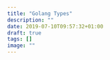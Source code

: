 ```yaml
---
title: "Golang Types"
description: ""
date: 2019-07-10T09:57:32+01:00
draft: true
tags: []
image: ""
---
```


